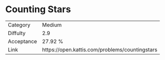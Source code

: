 # Counting Stars

<table>
    <tr>
        <td>Category</td>
        <td>Medium</td>
    </tr>
    <tr>
        <td>Diffulty</td>
        <td>2.9</td>
    </tr>
    <tr>
        <td>Acceptance</td>
        <td>27.92 %</td>
    </tr>
    <tr>
        <td>Link</td>
        <td>https://open.kattis.com/problems/countingstars</td>
    </tr>
</table>